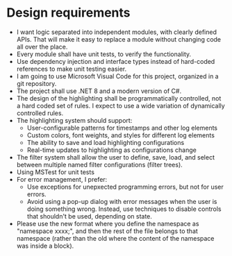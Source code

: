 # Design requirements

*   I want logic separated into independent modules, with clearly defined APIs. That will make it easy to replace a module without changing code all over the place.
*   Every module shall have unit tests, to verify the functionality.
*   Use dependency injection and interface types instead of hard-coded references to make unit testing easier.
*   I am going to use Microsoft Visual Code for this project, organized in a git repository.
*   The project shall use .NET 8 and a modern version of C#.
*   The design of the highlighting shall be programmatically controlled, not a hard coded set of rules. I expect to use a wide variation of dynamically controlled rules.
*   The highlighting system should support:
    *   User-configurable patterns for timestamps and other log elements
    *   Custom colors, font weights, and styles for different log elements
    *   The ability to save and load highlighting configurations
    *   Real-time updates to highlighting as configurations change
*   The filter system shall allow the user to define, save, load, and select between multiple named filter configurations (filter trees).
*   Using MSTest for unit tests
*   For error management, I prefer:
    *   Use exceptions for unepxected programming errors, but not for user errors.
    *   Avoid using a pop-up dialog with error messages when the user is doing something wrong. Instead, use techniques to disable controls that shouldn't be used, depending on state.
* Please use the new format where you define the namespace as "namespace xxxx;", and then the rest of the file belongs to that namespace (rather than the old where the content of the namespace was inside a block).